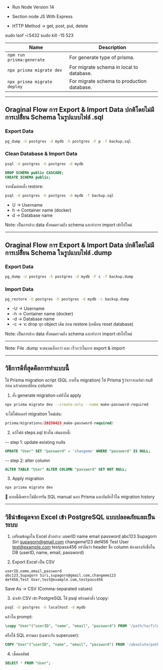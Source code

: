 - Run Node Version 14
- Section node JS With Express

- HTTP Method -> get, post, put, delete

sudo lsof -i:5432
sudo kill -15 523

 | **Name** | **Description** |
| --- | --- |
| `npm run prisma:generate` | For generate type of prisma. |
| `npx prisma migrate dev` | For migrate schema in local to database. |
| `npx prisma migrate deploy` | For migrate schema to production database. |

<hr />

## Oraginal Flow การ Export & Import Data ปกติโดยไม่มีการเปลัี่ยน Schema ในรูปแบบไฟล์ .sql
### Export Data
```bash
pg_dump -U postgres -d mydb -h postgres -F p -f backup.sql
```

### Clean Database & Import Data
```bash
psql -U postgres -h postgres -d mydb
```
```sql
DROP SCHEMA public CASCADE;
CREATE SCHEMA public;
```

จากนั้นค่อยสั่ง restore:
```bash
psql -U postgres -h postgres -d mydb -f backup.sql
```

- U -> Username
- h -> Container name (docker)
- d -> Database name

Note: เป็นการล้าง data ทั้งหมดรวมถึง schema และทำการ import เข้าไปใหม่
<hr />

## Oraginal Flow การ Export & Import Data ปกติโดยไม่มีการเปลัี่ยน Schema ในรูปแบบไฟล์ .dump
### Export Data
```bash
pg_dump -U postgres -h postgres -d mydb -F c -f backup.dump
```

### Import Data
```bash
pg_restore -U postgres -h postgres -d mydb -c backup.dump
```


- -U -> Username
- -h -> Container name (docker)
- -d -> Database name
- -c → จะ drop ทุก object เดิม ก่อน restore (เหมือน reset database)

Note: เป็นการล้าง data ทั้งหมดรวมถึง schema และทำการ import เข้าไปใหม่
<hr />


Note: File .dump จะขนาดเล็กกว่า และ เร็วกว่าในการ export & import


<hr />

## วิธีการดีที่สุดคือการทำแบบนี้
ใช้ Prisma migration script (SQL ภายใน migration)
ให้ Prisma รู้ว่าเราจะแก้ค่า null ก่อน แล้วค่อยเปลี่ยน column

1. สั่ง generate migration แต่ยังไม่ apply
```bash
npx prisma migrate dev --create-only --name make-password-required
```
จะได้โฟลเดอร์ migration ใหม่เช่น:
```swift
prisma/migrations/20250423_make-password-required/
```
2. แก้ไฟล์ steps.sql ข้างใน เช่นแบบนี้:

-- step 1: update existing nulls
```sql
UPDATE "User" SET "password" = 'changeme' WHERE "password" IS NULL;
```

-- step 2: alter column
```sql
ALTER TABLE "User" ALTER COLUMN "password" SET NOT NULL;
```
3. Apply migration
```bash
npx prisma migrate dev
```
🎯 แบบนี้ดีเพราะไม่มีการรัน SQL manual นอก Prisma และบันทึกไว้ใน migration history

<hr />

## วิธีนำข้อมูลจาก Excel เข้า PostgreSQL แบบปลอดภัยและเป็นระบบ
1. เตรียมข้อมูลใน Excel
ตัวอย่าง:
userID	name	email	password
abc123	Supagorn Siri	supagorn@gmail.com	changeme123
def456	Test User	test@example.com	testpass456
อย่าลืมว่า header ชื่อ column ต้องตรงกับชื่อใน DB (userID, name, email, password)

2. Export Excel เป็น CSV

```plaintext
userID,name,email,password
abc123,Supagorn Siri,supagorn@gmail.com,changeme123
def456,Test User,test@example.com,testpass456
```
Save As → CSV (Comma-separated values)

3. นำเข้า CSV เข้า PostgreSQL
ใช้ psql พร้อมคำสั่ง \copy:

```bash
psql -U postgres -h localhost -d mydb
```
แล้วใน prompt:

```sql
\copy "User"("userID", "name", "email", "password") FROM '/path/to/file.csv' DELIMITER ',' CSV HEADER;
```
หรือใช้ SQL ธรรมดา (เฉพาะกับ superuser):

```sql
COPY "User"("userID", "name", "email", "password") FROM '/absolute/path/to/file.csv' DELIMITER ',' CSV HEADER;
```
4. เช็คผลลัพธ์
```sql
SELECT * FROM "User";
```